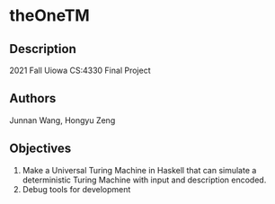 # theOneTM

## Description
2021 Fall Uiowa CS:4330 Final Project

## Authors
Junnan Wang, Hongyu Zeng

## Objectives
1. Make a Universal Turing Machine in Haskell that can simulate a deterministic Turing Machine with input and description encoded.
2. Debug tools for development

